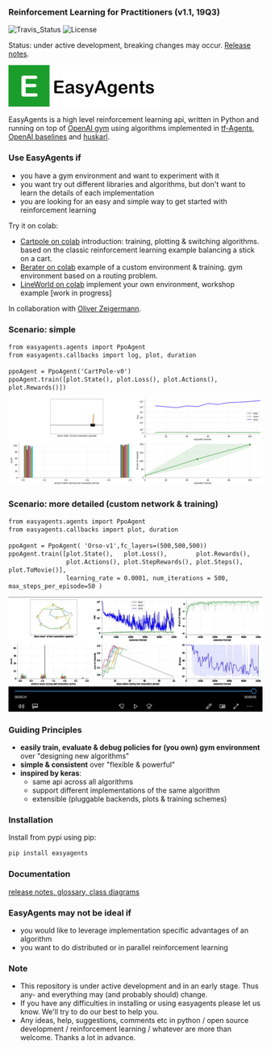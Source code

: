 ### Reinforcement Learning for Practitioners (v1.1, 19Q3)
![Travis_Status](https://travis-ci.com/christianhidber/easyagents.svg?branch=master)
![License](https://img.shields.io/github/license/christianhidber/easyagents)

Status: under active development, breaking changes may occur. [Release notes](documentation/README.md).

![EasyAgents logo](images/EazyAgentsIcon.png)

EasyAgents is a high level reinforcement learning api, written in Python and running on top of
[OpenAI gym](https://github.com/openai/gym) using algorithms implemented in 
[tf-Agents](https://github.com/tensorflow/agents), [OpenAI baselines](https://github.com/openai/baselines)
and [huskarl](https://github.com/danaugrs/huskarl).

### Use EasyAgents if
* you have a gym environment and want to experiment with it
* you want try out different libraries and algorithms, but don't want to learn
  the details of each implementation
* you are looking for an easy and simple way to get started with reinforcement learning  

Try it on colab:
* [Cartpole on colab](https://colab.research.google.com/github/christianhidber/easyagents/blob/master/jupyter_notebooks/easyagents_cartpole.ipynb)
  introduction: training, plotting & switching algorithms. based on the classic reinforcement learning example 
   balancing a stick on a cart.
* [Berater on colab](https://colab.research.google.com/github/christianhidber/easyagents/blob/master/jupyter_notebooks/easyagents_berater.ipynb)
  example of a custom environment & training. gym environment based on a routing problem.
* [LineWorld on colab](https://colab.research.google.com/github/christianhidber/easyagents/blob/master/jupyter_notebooks/easyagents_line.ipynb)
  implement your own environment, workshop example [work in progress]

In collaboration with [Oliver Zeigermann](http://zeigermann.eu/). 

### Scenario: simple
````
from easyagents.agents import PpoAgent
from easyagents.callbacks import log, plot, duration

ppoAgent = PpoAgent('CartPole-v0')
ppoAgent.train([plot.State(), plot.Loss(), plot.Actions(), plot.Rewards()])
````
![Scenario_Simple](images/Scenario_simple.png)

### Scenario: more detailed (custom network & training)
````
from easyagents.agents import PpoAgent
from easyagents.callbacks import plot, duration

ppoAgent = PpoAgent( 'Orso-v1',fc_layers=(500,500,500))
ppoAgent.train([plot.State(),   plot.Loss(),        plot.Rewards(), 
                plot.Actions(), plot.StepRewards(), plot.Steps(), plot.ToMovie()], 
                learning_rate = 0.0001, num_iterations = 500,     max_steps_per_episode=50 )
````

[![Scenario_Detailed](images/Scenario_detailed.png)](https://raw.githubusercontent.com/christianhidber/easyagents/master/images/Scenario_detailed.mp4)


### Guiding Principles
* **easily train, evaluate & debug policies for (you own) gym environment** over "designing new algorithms"
* **simple & consistent** over "flexible & powerful"
* **inspired by keras**: 
    * same api across all algorithms
    * support different implementations of the same algorithm 
    * extensible (pluggable backends, plots & training schemes)   

### Installation
Install from pypi using pip:

```python
pip install easyagents
```

### Documentation
[release notes, glossary, class diagrams](documentation/README.md)

### EasyAgents may not be ideal if

* you would like to leverage implementation specific advantages of an algorithm
* you want to do distributed or in parallel reinforcement learning

### Note

* This repository is under active development and in an early stage. 
  Thus any- and everything may (and probably should) change.
* If you have any difficulties in installing or using easyagents please let us know. 
  We'll try to do our best to help you.
* Any ideas, help, suggestions, comments etc in python / open source development / reinforcement learning / whatever
  are more than welcome. Thanks a lot in advance.
